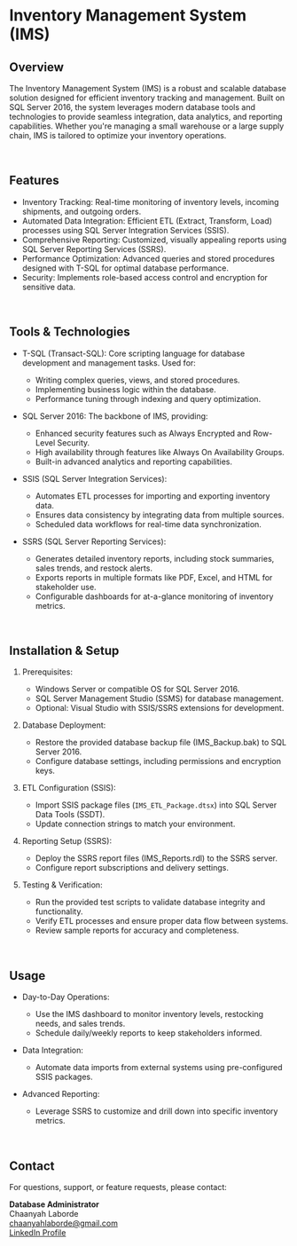 # Inventory Management System (IMS)

## Overview
The Inventory Management System (IMS) is a robust and scalable database solution designed for efficient inventory tracking and management. Built on SQL Server 2016, the system leverages modern database tools and technologies to provide seamless integration, data analytics, and reporting capabilities. Whether you're managing a small warehouse or a large supply chain, IMS is tailored to optimize your inventory operations.

<br>

## Features
- Inventory Tracking: Real-time monitoring of inventory levels, incoming shipments, and outgoing orders.
- Automated Data Integration: Efficient ETL (Extract, Transform, Load) processes using SQL Server Integration Services (SSIS).
- Comprehensive Reporting: Customized, visually appealing reports using SQL Server Reporting Services (SSRS).
- Performance Optimization: Advanced queries and stored procedures designed with T-SQL for optimal database performance.
- Security: Implements role-based access control and encryption for sensitive data.

<br>

## Tools & Technologies
- T-SQL (Transact-SQL):
Core scripting language for database development and management tasks. Used for:
  - Writing complex queries, views, and stored procedures.
  - Implementing business logic within the database.
  - Performance tuning through indexing and query optimization.

- SQL Server 2016:
The backbone of IMS, providing:
  - Enhanced security features such as Always Encrypted and Row-Level Security.
  - High availability through features like Always On Availability Groups.
  - Built-in advanced analytics and reporting capabilities.

- SSIS (SQL Server Integration Services):
  - Automates ETL processes for importing and exporting inventory data.
  - Ensures data consistency by integrating data from multiple sources.
  - Scheduled data workflows for real-time data synchronization.

- SSRS (SQL Server Reporting Services):
  - Generates detailed inventory reports, including stock summaries, sales trends, and restock alerts.
  - Exports reports in multiple formats like PDF, Excel, and HTML for stakeholder use.
  - Configurable dashboards for at-a-glance monitoring of inventory metrics.

<br>

## Installation & Setup
1. Prerequisites:
    - Windows Server or compatible OS for SQL Server 2016.
    - SQL Server Management Studio (SSMS) for database management.
    - Optional: Visual Studio with SSIS/SSRS extensions for development.

2. Database Deployment:
    - Restore the provided database backup file (IMS_Backup.bak) to SQL Server 2016.
    - Configure database settings, including permissions and encryption keys.

3. ETL Configuration (SSIS):
    - Import SSIS package files (`IMS_ETL_Package.dtsx`) into SQL Server Data Tools (SSDT).
    - Update connection strings to match your environment.

4. Reporting Setup (SSRS):
    - Deploy the SSRS report files (IMS_Reports.rdl) to the SSRS server.
    - Configure report subscriptions and delivery settings.

5. Testing & Verification:
    - Run the provided test scripts to validate database integrity and functionality.
    - Verify ETL processes and ensure proper data flow between systems.
    - Review sample reports for accuracy and completeness.

<br>

## Usage
- Day-to-Day Operations:
  - Use the IMS dashboard to monitor inventory levels, restocking needs, and sales trends.
  - Schedule daily/weekly reports to keep stakeholders informed.

- Data Integration:
  - Automate data imports from external systems using pre-configured SSIS packages.

- Advanced Reporting:
  - Leverage SSRS to customize and drill down into specific inventory metrics.

<br>

## Contact
For questions, support, or feature requests, please contact:

<b>Database Administrator</b> <br>
Chaanyah Laborde <br>
chaanyahlaborde@gmail.com <br>
[LinkedIn Profile](https://www.linkedin.com/in/claborde/)
